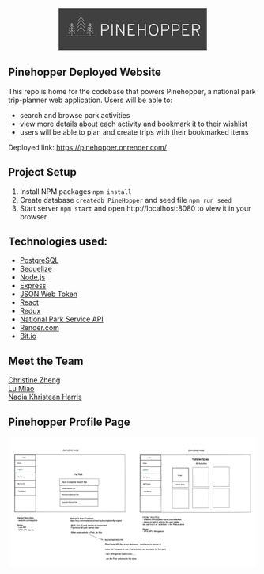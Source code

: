 <div align="center">
  <img src="./images/PINEHOPPER.png" alt="Pinehopper Logo" />
</div>

## Pinehopper Deployed Website

This repo is home for the codebase that powers Pinehopper, a national park trip-planner web application. Users will be able to:

- search and browse park activities
- view more details about each activity and bookmark it to their wishlist
- users will be able to plan and create trips with their bookmarked items

Deployed link: https://pinehopper.onrender.com/

## Project Setup

1. Install NPM packages `npm install`
2. Create database `createdb PineHopper` and seed file `npm run seed`
3. Start server `npm start` and open http://localhost:8080 to view it in your browser

## Technologies used:

- [PostgreSQL](https://www.postgresql.org)
- [Sequelize](https://sequelize.org)
- [Node.js](https://nodejs.org/en/)
- [Express](https://expressjs.com)
- [JSON Web Token](https://jwt.io)
- [React](https://reactjs.org)
- [Redux](https://redux.js.org)
- [National Park Service API](https://www.nps.gov/subjects/developer/api-documentation.htm#/)
- [Render.com](https://www.render.com/)
- [Bit.io](https://bit.io/)

## Meet the Team

[Christine Zheng](https://www.linkedin.com/in/zchristine/)<br />
[Lu Miao](https://www.linkedin.com/in/lu-miao-6o6/)<br />
[Nadia Khristean Harris](https://www.linkedin.com/in/nadia-khristean-harris/)

## Pinehopper Profile Page

<div align="center">
    <img src="./images/wireframe1.png" alt="Pinehopper Wireframe" width="500" />
</div>
